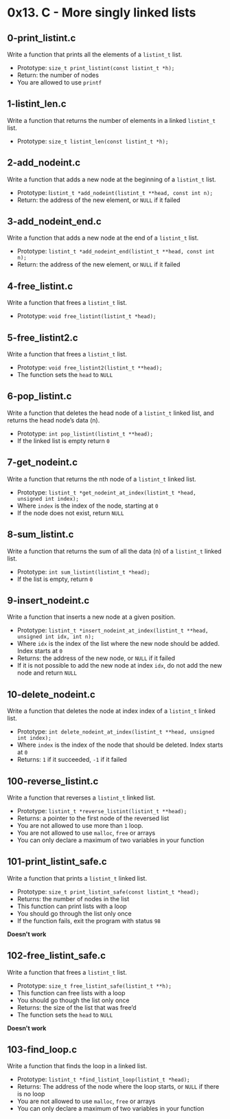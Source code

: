 # 0x13. C - More singly linked lists

## 0-print_listint.c
Write a function that prints all the elements of a `listint_t` list.
* Prototype: `size_t print_listint(const listint_t *h);`
* Return: the number of nodes
* You are allowed to use `printf`

## 1-listint_len.c
Write a function that returns the number of elements in a linked `listint_t` list.
* Prototype: `size_t listint_len(const listint_t *h);`

## 2-add_nodeint.c
Write a function that adds a new node at the beginning of a `listint_t` list.
* Prototype: l`istint_t *add_nodeint(listint_t **head, const int n);`
* Return: the address of the new element, or `NULL` if it failed

## 3-add_nodeint_end.c
Write a function that adds a new node at the end of a `listint_t` list.
* Prototype: `listint_t *add_nodeint_end(listint_t **head, const int n);`
* Return: the address of the new element, or `NULL` if it failed

## 4-free_listint.c
Write a function that frees a `listint_t` list.
* Prototype: `void free_listint(listint_t *head);`

## 5-free_listint2.c
Write a function that frees a `listint_t` list.
* Prototype: `void free_listint2(listint_t **head);`
* The function sets the `head` to `NULL`

## 6-pop_listint.c
Write a function that deletes the head node of a `listint_t` linked list, and returns the head node’s data (n).
* Prototype: `int pop_listint(listint_t **head);`
* If the linked list is empty return `0`

## 7-get_nodeint.c
Write a function that returns the nth node of a `listint_t` linked list.
* Prototype: `listint_t *get_nodeint_at_index(listint_t *head, unsigned int index);`
* Where `index` is the index of the node, starting at `0`
* If the node does not exist, return `NULL`

## 8-sum_listint.c
Write a function that returns the sum of all the data (n) of a `listint_t` linked list.
* Prototype: `int sum_listint(listint_t *head);`
* If the list is empty, return `0`

## 9-insert_nodeint.c
Write a function that inserts a new node at a given position.
* Prototype: `listint_t *insert_nodeint_at_index(listint_t **head, unsigned int idx, int n);`
* Where `idx` is the index of the list where the new node should be added. Index starts at `0`
* Returns: the address of the new node, or `NULL` if it failed
* If it is not possible to add the new node at index `idx`, do not add the new node and return `NULL`

## 10-delete_nodeint.c
Write a function that deletes the node at index index of a `listint_t` linked list.
* Prototype: `int delete_nodeint_at_index(listint_t **head, unsigned int index);`
* Where `index` is the index of the node that should be deleted. Index starts at `0`
* Returns: `1` if it succeeded, `-1` if it failed

## 100-reverse_listint.c
Write a function that reverses a `listint_t` linked list.
* Prototype: `listint_t *reverse_listint(listint_t **head);`
* Returns: a pointer to the first node of the reversed list
* You are not allowed to use more than `1` loop.
* You are not allowed to use `malloc`, `free` or arrays
* You can only declare a maximum of two variables in your function

## 101-print_listint_safe.c
Write a function that prints a `listint_t` linked list.
* Prototype: `size_t print_listint_safe(const listint_t *head);`
* Returns: the number of nodes in the list
* This function can print lists with a loop
* You should go through the list only once
* If the function fails, exit the program with status `98`

**Doesn't work**

## 102-free_listint_safe.c
Write a function that frees a `listint_t` list.
* Prototype: `size_t free_listint_safe(listint_t **h);`
* This function can free lists with a loop
* You should go though the list only once
* Returns: the size of the list that was free’d
* The function sets the `head` to `NULL`

**Doesn't work**

## 103-find_loop.c
Write a function that finds the loop in a linked list.
* Prototype: `listint_t *find_listint_loop(listint_t *head);`
* Returns: The address of the node where the loop starts, or `NULL` if there is no loop
* You are not allowed to use `malloc`, `free` or arrays
* You can only declare a maximum of two variables in your function
